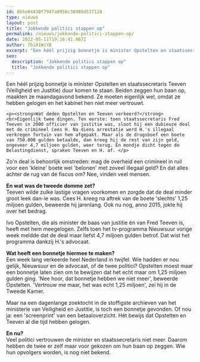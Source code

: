 ```yaml
---
id: 8b5e04430f794fa8956c38980d537128
type: nieuws
layout: post
title: "Jokkende politici stappen op"
permalink: /nieuws/jokkende-politici-stappen-op/
date: 2022-05-11T19:16:41.067Z
author: 7biA1WiYB
excerpt: "Een héél prijzig bonnetje is minister Opstelten en staatssecretaris Teeven (Veiligheid en Justitie) duur komen te staan. Beiden zeggen hun baan op, maakten ze maandagavond bekend. Ze moeten eigenlijk wel, omdat ze hebben gelogen en het kabinet hen niet meer vertrouwt.   "
seo:
  description: "Jokkende politici stappen op"
  title: "Jokkende politici stappen op"
---
```

Een héél prijzig bonnetje is minister Opstelten en staatssecretaris Teeven (Veiligheid en Justitie) duur komen te staan. Beiden zeggen hun baan op, maakten ze maandagavond bekend. Ze moeten eigenlijk wel, omdat ze hebben gelogen en het kabinet hen niet meer vertrouwt.   

    <p><strong>Wat deden Opstelten en Teeven verkeerd?</strong><br>Eigenlijk twee dingen. Ten eerste: toen staatssecretaris Fred Teeven in 2000 officier van justitie was, sloot hij een dubieuze deal met de crimineel Cees H. Na diens arrestatie werd H.'s illegaal verkregen fortuin van hem afgepakt. Maar als de drugsboef een boete van 750.000 gulden betaalde, dan kreeg hij de rest van zijn geld, ongeveer 4,7 miljoen gulden, weer terug. En mondje dicht tegen de Belastingdienst, spraken Teeven en H. af. </p>
<p>Zo'n deal is behoorlijk omstreden: mag de overheid een crimineel in ruil voor een 'kleine' boete wel 'belonen' met zoveel illegaal geld? En dat alles achter de rug van de fiscus om? Nee, vinden veel mensen.</p>
<p><strong>En wat was de tweede domme zet?</strong><br>Teeven wilde zulke lastige vragen voorkomen en zorgde dat de deal minder groot leek dan-ie was. Cees H. kreeg na aftrek van de boete 'slechts' 1,25 miljoen gulden, beweerde hij jarenlang. Ook nu nog, anno 2015, jokte hij over het bedrag. </p>
<p>Ivo Opstelten, die als minister de baas van justitie én van Fred Teeven is, heeft met hem meegelogen. Zelfs toen het tv-programma Nieuwsuur vorige week meldde dat de deal maar liefst 4,7 miljoen gulden betrof. Dat wist het programma dankzij H.'s advocaat.</p>
<p><strong>Wat heeft een bonnetje hiermee te maken?</strong><br>Een week lang verkeerde heel Nederland in twijfel. Wie hadden er nou gelijk, Nieuwsuur en de advocaat, of de twee politici? Opstelten moest maar een bonnetje laten zien om te bewijzen dat het echt maar om 1,25 miljoen gulden ging. 'Nee hoor, dat bonnetje hebben we niet meer', beweerde Opstelten. 'Vertrouw me maar, het was echt 1,25 miljoen', zei hij in de Tweede Kamer.</p>
<p>Maar na een dagenlange zoektocht in de stoffigste archieven van het ministerie van Veiligheid en Justitie, is toch een bonnetje gevonden. Of nou ja: een 'screenprint' van een betaaloverzicht. Hét bewijs dat Opstelten en Teeven al die tijd hebben gelogen.</p>
<p><strong>En nu?</strong><br>Veel politici vertrouwen de minister en staatssecretaris niet meer. Daarom hebben de twee er zelf maar voor gekozen om hun baan op zeggen. Wie hun opvolgers worden, is nog niet bekend. </p>  
